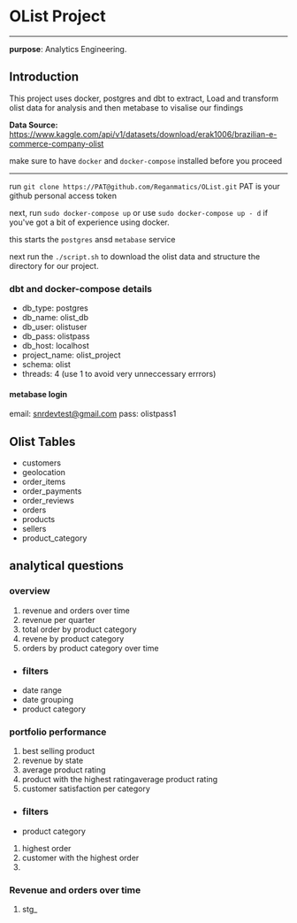 # OList Project
---------------
<strong>purpose</strong>: Analytics Engineering.
## Introduction

This project uses docker, postgres and dbt to extract, Load and transform olist data for analysis and then metabase to visalise our findings

<strong>Data Source:</strong> https://www.kaggle.com/api/v1/datasets/download/erak1006/brazilian-e-commerce-company-olist

make sure to have ```docker``` and ```docker-compose``` installed before you proceed

---------------------------------------

run ```git clone https://PAT@github.com/Reganmatics/OList.git``` PAT is your github personal access token

next, run ```sudo docker-compose up``` or use ```sudo docker-compose up - d``` if you've got a bit of experience using docker.

this starts the ```postgres``` ansd ```metabase``` service 

next run the ```./script.sh``` to download the olist data and structure the directory for our project.

### dbt and docker-compose details
- db_type: postgres
- db_name: olist_db
- db_user: olistuser
- db_pass: olistpass
- db_host: localhost
- project_name: olist_project
- schema: olist
- threads: 4 (use 1 to avoid very unneccessary errrors)

#### metabase login
email: snrdevtest@gmail.com
pass: olistpass1

## Olist Tables
- customers
- geolocation
- order_items
- order_payments
- order_reviews
- orders
- products
- sellers
- product_category

## analytical questions
### overview
1. revenue and orders over time 
2. revenue per quarter
3. total order by product category
4. revene by product category
5. orders by product category over time

- ### filters
- date range
- date grouping
- product category

### portfolio performance
1. best selling product
2. revenue by state
3. average product rating
4. product with the highest ratingaverage product rating
5. customer satisfaction per category

- ### filters
- product category


1. highest order
2. customer with the highest order
3. 



### Revenue and orders over time

1. stg_